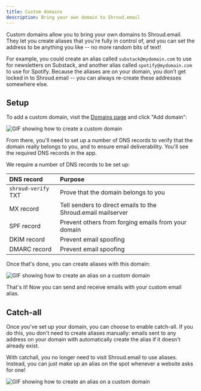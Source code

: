 ```yaml
---
title: Custom domains
description: Bring your own domain to Shroud.email
---
```


Custom domains allow you to bring your own domains to Shroud.email. They let you create aliases that you're fully in control of, and you can set the address to be anything you like -- no more random bits of text!

For example, you could create an alias called `substack@mydomain.com` to use for newsletters on Substack, and another alias called `spotify@mydomain.com` to use for Spotify. Because the aliases are on your domain, you don't get locked in to Shroud.email -- you can always re-create these addresses somewhere else.

## Setup

To add a custom domain, visit the [Domains page](https://app.shroud.email/domains) and click "Add domain":

![GIF showing how to create a custom domain](/img/create-custom-domain.gif)

From there, you'll need to set up a number of DNS records to verify that the domain really belongs to you, and to ensure email deliverability. You'll see the required DNS records in the app.

We require a number of DNS records to be set up:

| DNS record          | Purpose                                                      |
| :------------------ | :----------------------------------------------------------- |
| `shroud-verify` TXT | Prove that the domain belongs to you                         |
| MX record           | Tell senders to direct emails to the Shroud.email mailserver |
| SPF record          | Prevent others from forging emails from your domain          |
| DKIM record         | Prevent email spoofing                                       |
| DMARC record        | Prevent email spoofing                                       |

Once that's done, you can create aliases with this domain:

![GIF showing how to create an alias on a custom domain](/img/create-custom-alias.gif)

That's it! Now you can send and receive emails with your custom email alias.

## Catch-all

Once you've set up your domain, you can choose to enable catch-all. If you do this, you don't need to create aliases manually: emails sent to any address on your domain with automatically create the alias if it doesn't already exist.

With catchall, you no longer need to visit Shroud.email to use aliases. Instead, you can just make up an alias on the spot whenever a website asks for one!

![GIF showing how to create an alias on a custom domain](/img/domain-catchall.png)
